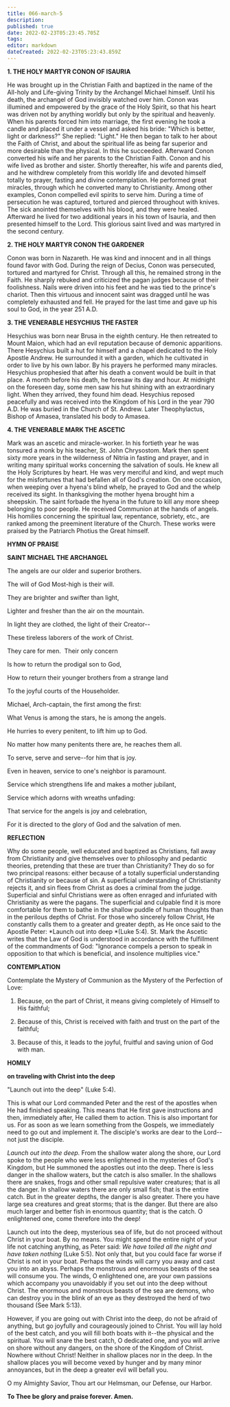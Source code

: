 ```yaml
---
title: 066-march-5
description: 
published: true
date: 2022-02-23T05:23:45.705Z
tags: 
editor: markdown
dateCreated: 2022-02-23T05:23:43.859Z
---
```



**1. THE HOLY MARTYR CONON OF ISAURIA**

He was brought up in the Christian Faith and baptized in the name of the All-holy and Life-giving Trinity by the Archangel Michael himself. Until his death, the archangel of God invisibly watched over him. Conon was illumined and empowered by the grace of the Holy Spirit, so that his heart was driven not by anything worldly but only by the spiritual and heavenly. When his parents forced him into marriage, the first evening he took a candle and placed it under a vessel and asked his bride: "Which is better, light or darkness?" She replied: "Light." He then began to talk to her about the Faith of Christ, and about the spiritual life as being far superior and more desirable than the physical. In this he succeeded. Afterward Conon converted his wife and her parents to the Christian Faith. Conon and his wife lived as brother and sister. Shortly thereafter, his wife and parents died, and he withdrew completely from this worldly life and devoted himself totally to prayer, fasting and divine contemplation. He performed great miracles, through which he converted many to Christianity. Among other examples, Conon compelled evil spirits to serve him. During a time of persecution he was captured, tortured and pierced throughout with knives. The sick anointed themselves with his blood, and they were healed. Afterward he lived for two additional years in his town of Isauria, and then presented himself to the Lord. This glorious saint lived and was martyred in the second century.

**2. THE HOLY MARTYR CONON THE GARDENER**

Conon was born in Nazareth. He was kind and innocent and in all things found favor with God. During the reign of Decius, Conon was persecuted, tortured and martyred for Christ. Through all this, he remained strong in the Faith. He sharply rebuked and criticized the pagan judges because of their foolishness. Nails were driven into his feet and he was tied to the prince's chariot. Then this virtuous and innocent saint was dragged until he was completely exhausted and fell. He prayed for the last time and gave up his soul to God, in the year 251 A.D.

**3. THE VENERABLE HESYCHIUS THE FASTER**

Hesychius was born near Brusa in the eighth century. He then retreated to Mount Maion, which had an evil reputation because of demonic apparitions. There Hesychius built a hut for himself and a chapel dedicated to the Holy Apostle Andrew. He surrounded it with a garden, which he cultivated in order to live by his own labor. By his prayers he performed many miracles. Hesychius prophesied that after his death a convent would be built in that place. A month before his death, he foresaw its day and hour. At midnight on the foreseen day, some men saw his hut shining with an extraordinary light. When they arrived, they found him dead. Hesychius reposed peacefully and was received into the Kingdom of his Lord in the year 790 A.D. He was buried in the Church of St. Andrew. Later Theophylactus, Bishop of Amasea, translated his body to Amasea.

**4. THE VENERABLE MARK THE ASCETIC**

Mark was an ascetic and miracle-worker. In his fortieth year he was tonsured a monk by his teacher, St. John Chrysostom. Mark then spent sixty more years in the wilderness of Nitria in fasting and prayer, and in writing many spiritual works concerning the salvation of souls. He knew all the Holy Scriptures by heart. He was very merciful and kind, and wept much for the misfortunes that had befallen all of God's creation. On one occasion, when weeping over a hyena's blind whelp, he prayed to God and the whelp received its sight. In thanksgiving the mother hyena brought him a sheepskin. The saint forbade the hyena in the future to kill any more sheep belonging to poor people. He received Communion at the hands of angels. His homilies concerning the spiritual law, repentance, sobriety, etc., are ranked among the preeminent literature of the Church. These works were praised by the Patriarch Photius the Great himself.



**HYMN OF PRAISE**

**SAINT MICHAEL THE ARCHANGEL**

The angels are our older and superior brothers.

The will of God Most-high is their will.

They are brighter and swifter than light,

Lighter and fresher than the air on the mountain.

In light they are clothed, the light of their Creator--

These tireless laborers of the work of Christ.

They care for men.  Their only concern

Is how to return the prodigal son to God,

How to return their younger brothers from a strange land

To the joyful courts of the Householder.

Michael, Arch-captain, the first among the first:

What Venus is among the stars, he is among the angels.

He hurries to every penitent, to lift him up to God.

No matter how many penitents there are, he reaches them all.

To serve, serve and serve--for him that is joy.

Even in heaven, service to one's neighbor is paramount.

Service which strengthens life and makes a mother jubilant,

Service which adorns with wreaths unfading:

That service for the angels is joy and celebration,

For it is directed to the glory of God and the salvation of men.


**REFLECTION**

Why do some people, well educated and baptized as Christians, fall away from Christianity and give themselves over to philosophy and pedantic theories, pretending that these are truer than Christianity? They do so for two principal reasons: either because of a totally superficial understanding of Christianity or because of sin. A superficial understanding of Christianity rejects it, and sin flees from Christ as does a criminal from the judge. Superficial and sinful Christians were as often enraged and infuriated with Christianity as were the pagans. The superficial and culpable find it is more comfortable for them to bathe in the shallow puddle of human thoughts than in the perilous depths of Christ. For those who sincerely follow Christ, He constantly calls them to a greater and greater depth, as He once said to the Apostle Peter: *Launch out into deep *(Luke 5:4). St. Mark the Ascetic writes that the Law of God is understood in accordance with the fulfillment of the commandments of God: "Ignorance compels a person to speak in opposition to that which is beneficial, and insolence multiplies vice."

**CONTEMPLATION**

Contemplate the Mystery of Communion as the Mystery of the Perfection of Love:

1.  Because, on the part of Christ, it means giving completely of Himself to His faithful;

1.  Because of this, Christ is received with faith and trust on the part of the faithful;

1.  Because of this, it leads to the joyful, fruitful and saving union of God with man.



**HOMILY**

**on traveling with Christ into the deep**

"Launch out into the deep" (Luke 5:4).

This is what our Lord commanded Peter and the rest of the apostles when He had finished speaking. This means that He first gave instructions and then, immediately after, He called them to action. This is also important for us. For as soon as we learn something from the Gospels, we immediately need to go out and implement it. The disciple's works are dear to the Lord--not just the disciple.

*Launch out into the deep.* From the shallow water along the shore, our Lord spoke to the people who were less enlightened in the mysteries of God's Kingdom, but He summoned the apostles out into the deep. There is less danger in the shallow waters, but the catch is also smaller. In the shallows there are snakes, frogs and other small repulsive water creatures; that is all the danger. In shallow waters there are only small fish; that is the entire catch. But in the greater depths, the danger is also greater. There you have large sea creatures and great storms; that is the danger. But there are also much larger and better fish in enormous quantity; that is the catch. O enlightened one, come therefore into the deep! 

Launch out into the deep, mysterious sea of life, but do not proceed without Christ in your boat. By no means. You might spend the entire night of your life not catching anything, as Peter said: *We have toiled all the night and have taken nothing* (Luke 5:5). Not only that, but you could face far worse if Christ is not in your boat. Perhaps the winds will carry you away and cast you into an abyss. Perhaps the monstrous and enormous beasts of the sea will consume you. The winds, O enlightened one, are your own passions which accompany you unavoidably if you set out into the deep without Christ. The enormous and monstrous beasts of the sea are demons, who can destroy you in the blink of an eye as they destroyed the herd of two thousand (See Mark 5:13).

However, if you are going out with Christ into the deep, do not be afraid of anything, but go joyfully and courageously joined to Christ. You will lay hold of the best catch, and you will fill both boats with it--the physical and the spiritual. You will snare the best catch, O dedicated one, and you will arrive on shore without any dangers, on the shore of the Kingdom of Christ. Nowhere without Christ! Neither in shallow places nor in the deep. In the shallow places you will become vexed by hunger and by many minor annoyances, but in the deep a greater evil will befall you.

O my Almighty Savior, Thou art our Helmsman, our Defense, our Harbor.

**To Thee be glory and praise forever. Amen.**

 
